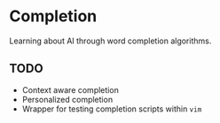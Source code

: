 # Completion

Learning about AI through word completion algorithms.

## TODO

- Context aware completion
- Personalized completion
- Wrapper for testing completion scripts within `vim`
